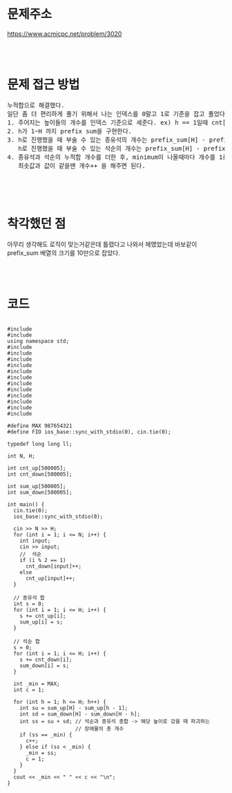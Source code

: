 # 문제주소

https://www.acmicpc.net/problem/3020

<br><br>

# 문제 접근 방법

<pre>
누적합으로 해결했다. 
일단 좀 더 편리하게 풀기 위해서 나는 인덱스를 0말고 1로 기준을 잡고 풀었다.
1. 주어지는 높이들의 개수를 인덱스 기준으로 세준다. ex) h == 1일때 cnt[1]++
2. h가 1~H 까지 prefix sum을 구현한다. 
3. h로 진행했을 때 부술 수 있는 종유석의 개수는 prefix_sum[H] - prefix_sum[h-1]이고,
   h로 진행했을 때 부술 수 있는 석순의 개수는 prefix_sum[H] - prefix_sum[H-h]이다. 
4. 종유석과 석순의 누적합 개수를 더한 후, minimum이 나올때마다 개수를 1로 초기화해주고 최솟값도 갱신해주면서 
   최솟값과 값이 같을땐 개수++ 을 해주면 된다.

</pre>

<br><br>

# 착각했던 점

<p>
아무리 생각해도 로직이 맞는거같은데 틀렸다고 나와서 헤맸었는데
바보같이 prefix_sum 배열의 크기를 10만으로 잡았다.
</p>
<p>

</p>
<br><br>

# 코드

<pre>
<code>
#include <iostream>
#include <type_traits>
using namespace std;
#include <algorithm>
#include <cmath>
#include <cstring>
#include <deque>
#include <iomanip>
#include <queue>
#include <stack>
#include <stdlib.h>
#include <string.h>
#include <string>
#include <unordered_map>
#include <vector>

#define MAX 987654321
#define FIO ios_base::sync_with_stdio(0), cin.tie(0);

typedef long long ll;

int N, H;

int cnt_up[500005];
int cnt_down[500005];

int sum_up[500005];
int sum_down[500005];

int main() {
  cin.tie(0);
  ios_base::sync_with_stdio(0);

  cin >> N >> H;
  for (int i = 1; i <= N; i++) {
    int input;
    cin >> input;
    //  석순
    if (i % 2 == 1)
      cnt_down[input]++;
    else
      cnt_up[input]++;
  }

  // 종유석 합
  int s = 0;
  for (int i = 1; i <= H; i++) {
    s += cnt_up[i];
    sum_up[i] = s;
  }

  // 석순 합
  s = 0;
  for (int i = 1; i <= H; i++) {
    s += cnt_down[i];
    sum_down[i] = s;
  }

  int _min = MAX;
  int c = 1;

  for (int h = 1; h <= H; h++) {
    int su = sum_up[H] - sum_up[h - 1];
    int sd = sum_down[H] - sum_down[H - h];
    int ss = su + sd; // 석순과 종유석 총합 -> 해당 높이로 갔을 때 파괴하는
                      // 장애물의 총 개수
    if (ss == _min) {
      c++;
    } else if (ss < _min) {
      _min = ss;
      c = 1;
    }
  }
  cout << _min << " " << c << "\n";
}
</code>
</pre>

<br><br>

<p>

</p>
